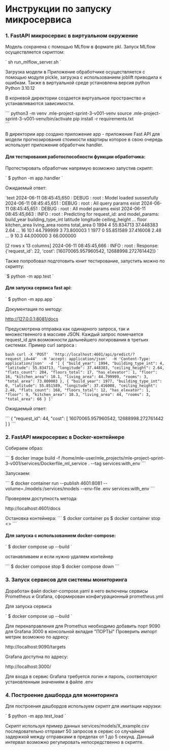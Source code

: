 # Инструкции по запуску микросервиса

### 1. FastAPI микросервис в виртуальном окружение

Модель сохранена с помощью MLflow в формате pkl. Запуск MLflow осуществляется скриптом:

\` sh run_mlflow_server.sh \`

Загрузка модели в Приложение обработчике осуществляется с помощью модуля  pickle, загрузка с использованием joblift приводила к ошибкам.
Также в виртуальной среде установлена версия python Python 3.10.12

В корневой директории создается виртуальное пространство и устанавливаются зависимости.


   \`\`\`
   python3 -m venv .mle-project-sprint-3-v001-venv
   source .mle-project-sprint-3-v001-venv/bin/activate
   pip install -r requirements.txt  
   \`\`\`


В директории app создано приложение app - приложение Fast API для модели прогнозирования стоимости квартиры которое в свою очередь использует приложение обработчик handler.

#### Для тестирования работоспособности функции обработчика:
Протестировать обработчик напрямую возможно запустив скрипт:

  \` $ python -m app.handler \`

Ожидаемый ответ:

`text
2024-06-11 08:45:45,650 : DEBUG : root : Model loaded sussesfully
2024-06-11 08:45:45,651 : DEBUG : root : All query params exist
2024-06-11 08:45:45,651 : DEBUG : root : All model params exist
2024-06-11 08:45:45,663 : INFO : root : Predicting for request_id: and model_params:
   build_year  building_type_int   latitude  longitude  ceiling_height  ...  floor  kitchen_area  living_area  rooms  total_area
0        1994                  4  55.834713  37.448383            2.64  ...     16          10.1    44.799999      3   73.800003
1        1977                  0  55.851589  37.416008            2.48  ...      9          10.3    44.000000      3   66.000000

[2 rows x 13 columns]
2024-06-11 08:45:45,666 : INFO : root : Response: {'request_id': 22, 'cost': [16070065.957960542, 12688998.272761442]}
`  

Также попробовал подготовить юнит тестирование, запустить можно по скрипту:

  \`$ python -m app.test \`

#### Для запуска сервиса fast api:

  \` $ python -m app.app \`

Документация по методу:

http://127.0.0.1:8081/docs

Предусмотрена отправка как одинарного запроса, так и множественного в массиве JSON. Каждый запрос помечается request_id для возможности дальнейшего логирования в третьих системах.
Пример curl запроса :

`bash
curl -X 'POST' 
  'http://localhost:4601/api/predict/?request_id=44' 
  -H 'accept: application/json' 
  -H 'Content-Type: application/json' 
  -d '[
  {
    "build_year": 1994,
    "building_type_int": 4,
    "latitude": 55.834713,
    "longitude": 37.448383,
    "ceiling_height": 2.64,
    "flats_count": 204,
    "floors_total": 17,
    "has_elevator": 1,
    "floor": 16,
    "kitchen_area": 10.1,
    "living_area": 44.799999,
    "rooms": 3,
    "total_area": 73.800003
  },
  {
    "build_year": 1977,
    "building_type_int": 0,
    "latitude": 55.851589,
    "longitude": 37.416008,
    "ceiling_height": 2.48,
    "flats_count": 168,
    "floors_total": 12,
    "has_elevator": 1,
    "floor": 9,
    "kitchen_area": 10.3,
    "living_area": 44,
    "rooms": 3,
    "total_area": 66
  }
]'
`

Ожидаемый ответ:

\`\`\`
{
  "request_id": 44,
  "cost": [
    16070065.957960542,
    12688998.272761442
  ]
}
\`\`\`

### 2. FastAPI микросервис в Docker-контейнере
Собираем образ:

\`\`\`
 $ docker image build -f /home/mle-user/mle_projects/mle-project-sprint-3-v001/services/Dockerfile_ml_service . --tag services:with_env
\`\`\`

Запускаем:

\`\`\`
 $ docker container run --publish 4601:8081 --volume=./models:/services/models   --env-file .env services:with_env
\`\`\`

Проверяем доступность метода:

http://localhost:4601/docs

Остановка контейнера:
\`\`\`
 $ docker container ps 
 $ docker container stop  <<CONTAINER ID>>
\`\`\`

#### Для запуска с использованием docker-compose:

\` $ docker compose up  --build \`

останавливаем и если нужно удаляем контейнер

\`\`\`
 $ docker compose stop
 $ docker compose down
\`\`\`

### 3. Запуск сервисов для системы мониторинга

Доработан файл docker-compose.yaml в него включены сервисы Prometheus и Grafana, сформирован конфигурационный prometheus.yml

Для запуска сервиса

\` $ docker compose up  --build \`

Для перенаправления для Promethus необходимо добавить порт 9090 для Grafana 3000 в консольной вкладке "ПОРТЫ"
Проверить импорт метрик возможно по адресу:

http://localhost:9090/targets

Grafana доступна по адресу:

http://localhost:3000/

Для входа в сервис Grafana требуется логин и пароль, соответсвуют установленным значениям в файле .env

### 4. Построение дашборда для мониторинга

Для построения дашбордов используем скрипт для имитации нарузки:

\` $ python -m app.test_load \`

Скрипт используя пример данных services/models/X_example.csv последовательно отправит 50 запросов
в сервис со случайной задержкой между отправками в пределах от 1 до 5 секунд. Данный интервал возможно регулировать непосредственно в скрипте.

